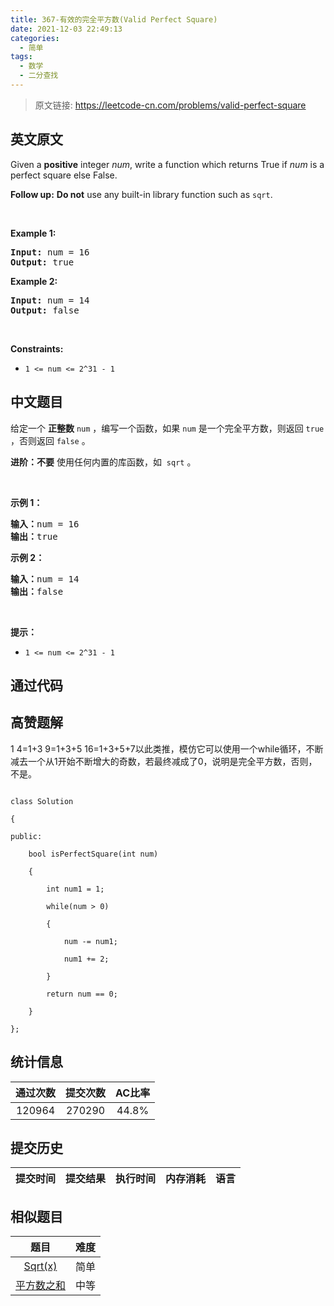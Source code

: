 ```yaml
---
title: 367-有效的完全平方数(Valid Perfect Square)
date: 2021-12-03 22:49:13
categories:
  - 简单
tags:
  - 数学
  - 二分查找
---
```


> 原文链接: https://leetcode-cn.com/problems/valid-perfect-square


## 英文原文
<div><p>Given a <strong>positive</strong> integer <i>num</i>, write a function which returns True if <i>num</i> is a perfect square else False.</p>

<p><b>Follow up:</b> <b>Do not</b> use any built-in library function such as <code>sqrt</code>.</p>

<p>&nbsp;</p>
<p><strong>Example 1:</strong></p>
<pre><strong>Input:</strong> num = 16
<strong>Output:</strong> true
</pre><p><strong>Example 2:</strong></p>
<pre><strong>Input:</strong> num = 14
<strong>Output:</strong> false
</pre>
<p>&nbsp;</p>
<p><strong>Constraints:</strong></p>

<ul>
	<li><code>1 &lt;= num &lt;= 2^31 - 1</code></li>
</ul>
</div>

## 中文题目
<div><p>给定一个 <strong>正整数</strong> <code>num</code> ，编写一个函数，如果 <code>num</code> 是一个完全平方数，则返回 <code>true</code> ，否则返回 <code>false</code> 。</p>

<p><strong>进阶：不要</strong> 使用任何内置的库函数，如  <code>sqrt</code> 。</p>

<p> </p>

<p><strong>示例 1：</strong></p>

<pre>
<strong>输入：</strong>num = 16
<strong>输出：</strong>true
</pre>

<p><strong>示例 2：</strong></p>

<pre>
<strong>输入：</strong>num = 14
<strong>输出：</strong>false
</pre>

<p> </p>

<p><strong>提示：</strong></p>

<ul>
	<li><code>1 <= num <= 2^31 - 1</code></li>
</ul>
</div>

## 通过代码
<RecoDemo>
</RecoDemo>


## 高赞题解
1 4=1+3 9=1+3+5 16=1+3+5+7以此类推，模仿它可以使用一个while循环，不断减去一个从1开始不断增大的奇数，若最终减成了0，说明是完全平方数，否则，不是。

```

class Solution 

{

public:

    bool isPerfectSquare(int num) 

    {

        int num1 = 1;

        while(num > 0) 

        {

            num -= num1;

            num1 += 2;

        }

        return num == 0;

    }

};

```



## 统计信息
| 通过次数 | 提交次数 | AC比率 |
| :------: | :------: | :------: |
|    120964    |    270290    |   44.8%   |

## 提交历史
| 提交时间 | 提交结果 | 执行时间 |  内存消耗  | 语言 |
| :------: | :------: | :------: | :--------: | :--------: |


## 相似题目
|                             题目                             | 难度 |
| :----------------------------------------------------------: | :---------: |
| [Sqrt(x)](https://leetcode-cn.com/problems/sqrtx/) | 简单|
| [平方数之和](https://leetcode-cn.com/problems/sum-of-square-numbers/) | 中等|
